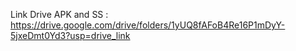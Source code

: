 Link Drive APK and SS
: https://drive.google.com/drive/folders/1yUQ8fAFoB4Re16P1mDyY-5jxeDmt0Yd3?usp=drive_link

